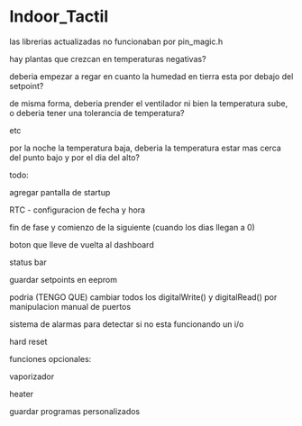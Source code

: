 # Indoor_Tactil
las librerias actualizadas no funcionaban por pin_magic.h

hay plantas que crezcan en temperaturas negativas?

deberia empezar a regar en cuanto la humedad en tierra esta por debajo del setpoint?

de misma forma, deberia prender el ventilador ni bien la temperatura sube, o deberia tener una tolerancia de temperatura?

etc

por la noche la temperatura baja, deberia la temperatura estar mas cerca del punto bajo y por el dia del alto?

todo:

agregar pantalla de startup

RTC - configuracion de fecha y hora

fin de fase y comienzo de la siguiente (cuando los dias llegan a 0)

boton que lleve de vuelta al dashboard

status bar

guardar setpoints en eeprom

podria (TENGO QUE) cambiar todos los digitalWrite() y digitalRead() por manipulacion manual de puertos

sistema de alarmas para detectar si no esta funcionando un i/o

hard reset

funciones opcionales:

vaporizador

heater

guardar programas personalizados
